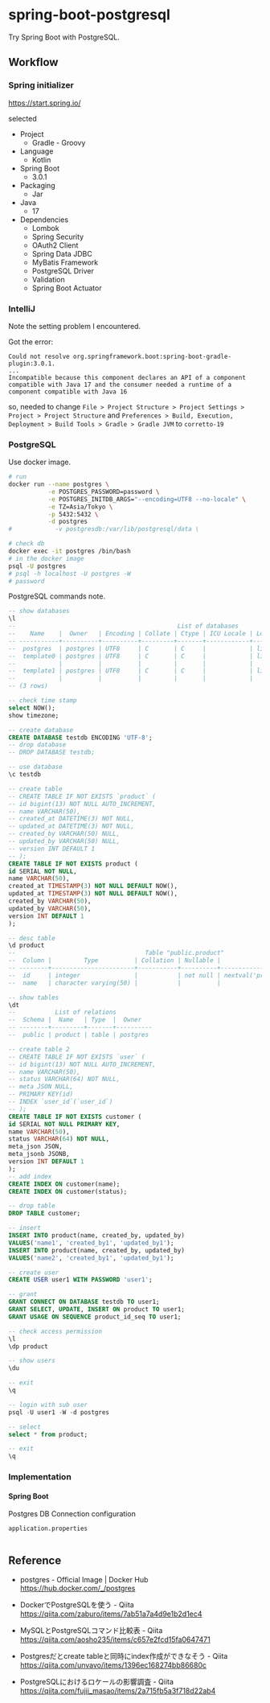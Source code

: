 # spring-boot-postgresql

Try Spring Boot with PostgreSQL.


## Workflow

### Spring initializer

https://start.spring.io/

selected

* Project
  * Gradle - Groovy
* Language
  * Kotlin
* Spring Boot
  * 3.0.1
* Packaging
  * Jar
* Java
  * 17
* Dependencies
  * Lombok
  * Spring Security
  * OAuth2 Client
  * Spring Data JDBC
  * MyBatis Framework 
  * PostgreSQL Driver
  * Validation
  * Spring Boot Actuator

### IntelliJ

Note the setting problem I encountered.

Got the error:
```
Could not resolve org.springframework.boot:spring-boot-gradle-plugin:3.0.1.
...
Incompatible because this component declares an API of a component compatible with Java 17 and the consumer needed a runtime of a component compatible with Java 16
```
so, needed to change 
`File > Project Structure > Project Settings > Project > Project Structure`
and
`Preferences > Build, Execution, Deployment > Build Tools > Gradle > Gradle JVM`
to
`corretto-19`

### PostgreSQL

Use docker image.

```sh
# run
docker run --name postgres \
           -e POSTGRES_PASSWORD=password \
           -e POSTGRES_INITDB_ARGS="--encoding=UTF8 --no-locale" \
           -e TZ=Asia/Tokyo \
           -p 5432:5432 \
           -d postgres
#            -v postgresdb:/var/lib/postgresql/data \

# check db
docker exec -it postgres /bin/bash
# in the docker image
psql -U postgres
# psql -h localhost -U postgres -W
# password
```

PostgreSQL commands note.

```sql
-- show databases
\l
--                                             List of databases
--    Name    |  Owner   | Encoding | Collate | Ctype | ICU Locale | Locale Provider |   Access privileges
-- -----------+----------+----------+---------+-------+------------+-----------------+-----------------------
--  postgres  | postgres | UTF8     | C       | C     |            | libc            |
--  template0 | postgres | UTF8     | C       | C     |            | libc            | =c/postgres          +
--            |          |          |         |       |            |                 | postgres=CTc/postgres
--  template1 | postgres | UTF8     | C       | C     |            | libc            | =c/postgres          +
--            |          |          |         |       |            |                 | postgres=CTc/postgres
-- (3 rows)

-- check time stamp
select NOW();
show timezone;

-- create database
CREATE DATABASE testdb ENCODING 'UTF-8';
-- drop database
-- DROP DATABASE testdb;

-- use database
\c testdb

-- create table
-- CREATE TABLE IF NOT EXISTS `product` (
-- id bigint(13) NOT NULL AUTO_INCREMENT,
-- name VARCHAR(50),
-- created_at DATETIME(3) NOT NULL,
-- updated_at DATETIME(3) NOT NULL,
-- created_by VARCHAR(50) NULL,
-- updated_by VARCHAR(50) NULL,
-- version INT DEFAULT 1
-- );
CREATE TABLE IF NOT EXISTS product (
id SERIAL NOT NULL,
name VARCHAR(50),
created_at TIMESTAMP(3) NOT NULL DEFAULT NOW(),
updated_at TIMESTAMP(3) NOT NULL DEFAULT NOW(),
created_by VARCHAR(50),
updated_by VARCHAR(50),
version INT DEFAULT 1
);

-- desc table
\d product
--                                    Table "public.product"
--  Column |         Type          | Collation | Nullable |               Default
-- --------+-----------------------+-----------+----------+-------------------------------------
--  id     | integer               |           | not null | nextval('product_id_seq'::regclass)
--  name   | character varying(50) |           |          |

-- show tables
\dt
--           List of relations
--  Schema |  Name   | Type  |  Owner
-- --------+---------+-------+----------
--  public | product | table | postgres

-- create table 2
-- CREATE TABLE IF NOT EXISTS `user` (
-- id bigint(13) NOT NULL AUTO_INCREMENT,
-- name VARCHAR(50),
-- status VARCHAR(64) NOT NULL,
-- meta JSON NULL,
-- PRIMARY KEY(id)
-- INDEX `user_id`(`user_id`)
-- );
CREATE TABLE IF NOT EXISTS customer (
id SERIAL NOT NULL PRIMARY KEY,
name VARCHAR(50),
status VARCHAR(64) NOT NULL,
meta_json JSON,
meta_jsonb JSONB,
version INT DEFAULT 1
);
-- add index
CREATE INDEX ON customer(name);
CREATE INDEX ON customer(status);

-- drop table
DROP TABLE customer;

-- insert
INSERT INTO product(name, created_by, updated_by)
VALUES('name1', 'created_by1', 'updated_by1');
INSERT INTO product(name, created_by, updated_by)
VALUES('name2', 'created_by1', 'updated_by1');

-- create user
CREATE USER user1 WITH PASSWORD 'user1';

-- grant
GRANT CONNECT ON DATABASE testdb TO user1;
GRANT SELECT, UPDATE, INSERT ON product TO user1;
GRANT USAGE ON SEQUENCE product_id_seq TO user1;

-- check access permission
\l
\dp product

-- show users
\du

-- exit
\q

-- login with sub user
psql -U user1 -W -d postgres

-- select
select * from product;

-- exit
\q
```


### Implementation

#### Spring Boot

Postgres DB Connection configuration

`application.properties`
```
```



## Reference

* postgres - Official Image | Docker Hub
https://hub.docker.com/_/postgres

* DockerでPostgreSQLを使う - Qiita
https://qiita.com/zaburo/items/7ab51a7a4d9e1b2d1ec4

* MySQLとPostgreSQLコマンド比較表 - Qiita
https://qiita.com/aosho235/items/c657e2fcd15fa0647471

* Postgresだとcreate tableと同時にindex作成ができなそう - Qiita
https://qiita.com/unvavo/items/1396ec168274bb86680c

* PostgreSQLにおけるロケールの影響調査 - Qiita
https://qiita.com/fujii_masao/items/2a715fb5a3f718d22ab4

